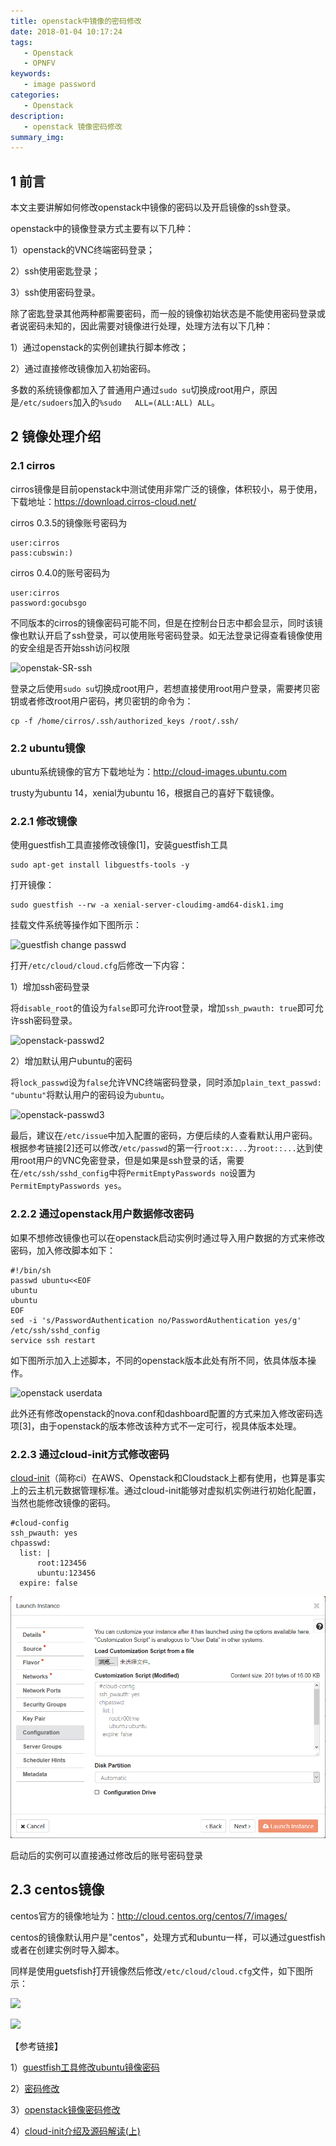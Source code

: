 ```yaml
---
title: openstack中镜像的密码修改
date: 2018-01-04 10:17:24
tags:
   - Openstack
   - OPNFV
keywords:
   - image password
categories:
   - Openstack
description:
   - openstack 镜像密码修改
summary_img:
---
```


## 1 前言

本文主要讲解如何修改openstack中镜像的密码以及开启镜像的ssh登录。

openstack中的镜像登录方式主要有以下几种：

1）openstack的VNC终端密码登录；

2）ssh使用密匙登录；

3）ssh使用密码登录。

除了密匙登录其他两种都需要密码，而一般的镜像初始状态是不能使用密码登录或者说密码未知的，因此需要对镜像进行处理，处理方法有以下几种：

1）通过openstack的实例创建执行脚本修改；

2）通过直接修改镜像加入初始密码。

多数的系统镜像都加入了普通用户通过`sudo su`切换成root用户，原因是`/etc/sudoers`加入的`%sudo   ALL=(ALL:ALL) ALL`。

## 2 镜像处理介绍

### 2.1 cirros

cirros镜像是目前openstack中测试使用非常广泛的镜像，体积较小，易于使用，下载地址：https://download.cirros-cloud.net/

cirros 0.3.5的镜像账号密码为

```
user:cirros
pass:cubswin:)
```

cirros 0.4.0的账号密码为

```
user:cirros
password:gocubsgo
```

不同版本的cirros的镜像密码可能不同，但是在控制台日志中都会显示，同时该镜像也默认开启了ssh登录，可以使用账号密码登录。如无法登录记得查看镜像使用的安全组是否开始ssh访问权限

![openstak-SR-ssh](https://i.imgur.com/5P14D7V.jpg)

登录之后使用`sudo su`切换成root用户，若想直接使用root用户登录，需要拷贝密钥或者修改root用户密码，拷贝密钥的命令为：

```shell
cp -f /home/cirros/.ssh/authorized_keys /root/.ssh/
```



### 2.2 ubuntu镜像

ubuntu系统镜像的官方下载地址为：http://cloud-images.ubuntu.com

trusty为ubuntu 14，xenial为ubuntu 16，根据自己的喜好下载镜像。

### 2.2.1 修改镜像

使用guestfish工具直接修改镜像[1]，安装guestfish工具

```shell
sudo apt-get install libguestfs-tools -y
```

打开镜像：

```shell
sudo guestfish --rw -a xenial-server-cloudimg-amd64-disk1.img
```

挂载文件系统等操作如下图所示：

![guestfish change passwd](https://i.imgur.com/TVe8pr4.jpg)

打开`/etc/cloud/cloud.cfg`后修改一下内容：

1）增加ssh密码登录

将`disable_root`的值设为`false`即可允许root登录，增加`ssh_pwauth: true`即可允许ssh密码登录。

![openstack-passwd2](https://i.imgur.com/Rzj5T7u.jpg)

2）增加默认用户ubuntu的密码

将`lock_passwd`设为`false`允许VNC终端密码登录，同时添加`plain_text_passwd: "ubuntu"`将默认用户的密码设为`ubuntu`。

![openstack-passwd3](https://i.imgur.com/RLL7eEI.jpg)

最后，建议在`/etc/issue`中加入配置的密码，方便后续的人查看默认用户密码。根据参考链接[2]还可以修改`/etc/passwd`的第一行`root:x:...`为`root::...`达到使用root用户的VNC免密登录，但是如果是ssh登录的话，需要在`/etc/ssh/sshd_config`中将`PermitEmptyPasswords no`设置为`PermitEmptyPasswords yes`。

### 2.2.2 通过openstack用户数据修改密码

如果不想修改镜像也可以在openstack启动实例时通过导入用户数据的方式来修改密码，加入修改脚本如下：

```shell
#!/bin/sh
passwd ubuntu<<EOF
ubuntu
ubuntu
EOF
sed -i 's/PasswordAuthentication no/PasswordAuthentication yes/g' /etc/ssh/sshd_config
service ssh restart
```

如下图所示加入上述脚本，不同的openstack版本此处有所不同，依具体版本操作。

![openstack userdata](https://i.imgur.com/wQ0HrVd.jpg)

此外还有修改openstack的nova.conf和dashboard配置的方式来加入修改密码选项[3]，由于openstack的版本修改该种方式不一定可行，视具体版本处理。

### 2.2.3 通过cloud-init方式修改密码

[cloud-init](https://cloudinit.readthedocs.io/en/latest/topics/modules.html#set-passwords)（简称ci）在AWS、Openstack和Cloudstack上都有使用，也算是事实上的云主机元数据管理标准。通过cloud-init能够对虚拟机实例进行初始化配置，当然也能修改镜像的密码。

```shell
#cloud-config
ssh_pwauth: yes
chpasswd:
  list: |
      root:123456
      ubuntu:123456
  expire: false
```

![cloud-init-set-passwd](https://raw.githubusercontent.com/louielong/blogPic/master/img20190509153408.png)

启动后的实例可以直接通过修改后的账号密码登录

## 2.3 centos镜像

centos官方的镜像地址为：http://cloud.centos.org/centos/7/images/

centos的镜像默认用户是"centos"，处理方式和ubuntu一样，可以通过guestfish或者在创建实例时导入脚本。

同样是使用guetsfish打开镜像然后修改`/etc/cloud/cloud.cfg`文件，如下图所示：

![](https://i.imgur.com/mdfElHS.jpg)

![](https://i.imgur.com/Hmlwt2w.jpg)



【参考链接】

1）[guestfish工具修改ubuntu镜像密码](http://blog.csdn.net/shuaijiasanshao/article/details/51260673)

2）[密码修改](https://ask.openstack.org/en/question/5531/defining-default-user-password-for-ubuntu-cloud-image/)

3）[openstack镜像密码修改](https://xiexianbin.cn/openstack/2017/03/23/OpenStack-image-password-modification)

4）[cloud-init介绍及源码解读(上)](https://zhuanlan.zhihu.com/p/27664869)

